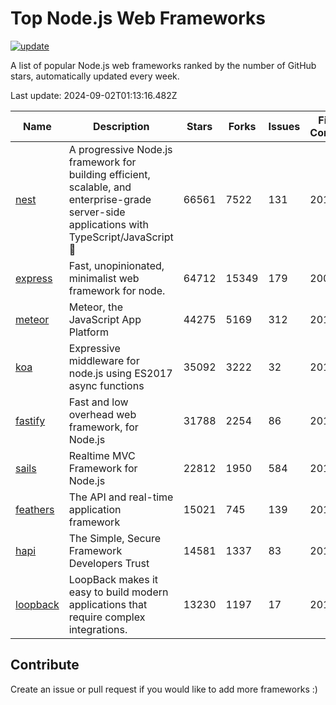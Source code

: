 # Top Node.js Web Frameworks

[![update](https://github.com/sunnysid3up/nodejs-web-frameworks/actions/workflows/update.yml/badge.svg)](https://github.com/sunnysid3up/nodejs-web-frameworks/actions/workflows/update.yml)

A list of popular Node.js web frameworks ranked by the number of GitHub stars, automatically updated every week.

Last update: 2024-09-02T01:13:16.482Z

| Name          | Description          | Stars                     | Forks          | Issues               | First Commit        | Last Commit         | Language          |
|---------------|----------------------|---------------------------|----------------|----------------------|---------------------|---------------------|-------------------|
| [nest](https://github.com/nestjs/nest) | A progressive Node.js framework for building efficient, scalable, and enterprise-grade server-side applications with TypeScript/JavaScript 🚀 | 66561 | 7522 | 131 | 2017 | 2024-09-02 | TS |
| [express](https://github.com/expressjs/express) | Fast, unopinionated, minimalist web framework for node. | 64712 | 15349 | 179 | 2009 | 2024-09-02 | JS |
| [meteor](https://github.com/meteor/meteor) | Meteor, the JavaScript App Platform | 44275 | 5169 | 312 | 2012 | 2024-09-01 | JS |
| [koa](https://github.com/koajs/koa) | Expressive middleware for node.js using ES2017 async functions | 35092 | 3222 | 32 | 2013 | 2024-09-01 | JS |
| [fastify](https://github.com/fastify/fastify) | Fast and low overhead web framework, for Node.js | 31788 | 2254 | 86 | 2016 | 2024-09-01 | JS |
| [sails](https://github.com/balderdashy/sails) | Realtime MVC Framework for Node.js | 22812 | 1950 | 584 | 2012 | 2024-09-01 | JS |
| [feathers](https://github.com/feathersjs/feathers) | The API and real-time application framework | 15021 | 745 | 139 | 2011 | 2024-08-30 | TS |
| [hapi](https://github.com/hapijs/hapi) | The Simple, Secure Framework Developers Trust | 14581 | 1337 | 83 | 2011 | 2024-08-31 | JS |
| [loopback](https://github.com/strongloop/loopback) | LoopBack makes it easy to build modern applications that require complex integrations. | 13230 | 1197 | 17 | 2013 | 2024-08-30 | JS |

## Contribute 

Create an issue or pull request if you would like to add more frameworks :)
